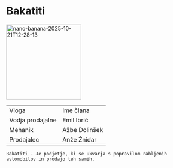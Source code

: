 
  
  <h1>Bakatiti</h1>
<img width="200" height="200" alt="nano-banana-2025-10-21T12-28-13" src="https://github.com/user-attachments/assets/c6c71bf6-5157-456c-b980-a3884c5593a5" />
  <table>
    <tr>
        <td>Vloga</td>
        <td>Ime člana</td>
    </tr>

  <tr>
    <td>Vodja prodajalne</td>
    <td>Emil Ibrić</td>
  </tr>
  
   <tr>
    <td>Mehanik</td>
    <td>Ažbe Dolinšek</td>
  </tr>

   <tr>
    <td>Prodajalec</td>
    <td>Anže Žnidar</td>
  </tr>
</table>
<code>Bakatiti - Je podjetje, ki se ukvarja s popravilom rabljenih avtomobilov in prodajo teh samih.</code>

